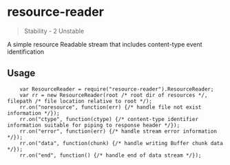 resource-reader
============

> Stability - 2 Unstable

A simple resource Readable stream that includes content-type event identification

## Usage 

````
    var ResourceReader = require("resource-reader").ResourceReader;
    var rr = new ResourceReader(root /* root dir of resources */, filepath /* file location relative to root */);
    rr.on("noresource", function(err) {/* handle file not exist information */});
    rr.on("ctype", function(ctype) {/* content-type identifier information suitable for piping to response header */});
    rr.on("error", function(err) {/* handle stream error information */});
    rr.on("data", function(chunk) {/* handle writing Buffer chunk data */});
    rr.on("end", function() {/* handle end of data stream */});

````
